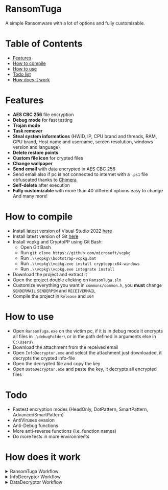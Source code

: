 # RansomTuga
A simple Ransomware with a lot of options and fully customizable.


# Table of Contents
- [Features](#Features)
- [How to compile](#How-to-compile)
- [How to use](#How-to-use)
- [Todo list](#Todo)
- [How does it work](#How-does-it-work)


# Features
- **AES CBC 256** file encryption
- **Debug mode** for fast testing
- **Trojan mode**
- **Task remover**
- **Steal system informations** (HWID, IP, CPU brand and threads, RAM, GPU brand, Host name and username, screen resolution, windows version and language)
- **Delete restore points**
- **Custom file icon** for crypted files
- **Change wallpaper**
- **Send email** with data encrypted in AES CBC 256
- Send email also if pc is not connected to internet with a `.ps1` file obfuscated thanks to [Chimera](https://github.com/tokyoneon/Chimera)
- **Self-delete** after execution
- **Fully customizable** with more than 40 different options easy to change
And many more!


# How to compile
- Install latest version of Visual Studio 2022 [here](https://visualstudio.microsoft.com/downloads/)
- Install latest version of Git [here](https://git-scm.com/download/win)
- Install vcpkg and CryptoPP using Git Bash:
  - Open  Git Bash
  - Run `git clone https://github.com/microsoft/vcpkg`
  - Run `.\\vcpkg\\bootstrap-vcpkg.bat`
  - Run `.\\vcpkg\\vcpkg.exe install cryptopp:x64-windows`
  - Run `.\\vcpkg\\vcpkg.exe integrate install`
- Download the project and extract it
- Open the project double clicking on `RansomTuga.sln`
- Customize everything you want in `commons/common.h`, you **must** change `SENDERMAIL` `SENDERPSW` and `RECEIVERMAIL`
- Compile the project in `Release` and `x64`


# How to use
- Open `RansomTuga.exe` on the victim pc, if it is in debug mode it encrypts all files in `.\debugFolder\` or in the path defined in arguments else in `C:\Users\`
- Download the attachment from the received email
- Open `InfoDecryptor.exe` and select the attachment just downloaded, it decrypts the crypted info-file
- Open the decrypted file and copy the key
- Open `DataDecryptor.exe` and paste the key, it decrypts all encrypted files


# Todo
- Fastest encryption modes (HeadOnly, DotPattern, SmartPattern, AdvancedSmartPattern)
- AntiViruses evasion
- Anti-Debug functions
- More anti-reverse functions (i.e. function names)
- Do more tests in more environments


# How does it work
<details>
  <summary>RansomTuga Workflow</summary>
  <p align="center">
    &nbsp;
    <img src=".github/images/workflow_RansomTuga.png" alt="RansomTugaWorkflow">
  </p>
</details>
<details>
  <summary>InfoDecryptor Workflow</summary>
  <p align="center">
    &nbsp;
    <img src=".github/images/workflow_InfoDecryptor.png" alt="InfoDecryptorWorkflow">
  </p>
</details>
<details>
  <summary>DataDecryptor Workflow</summary>
  <p align="center">
    &nbsp;
    <img src=".github/images/workflow_DataDecryptor.png" alt="DataDecryptorWorkflow">
  </p>
</details>
